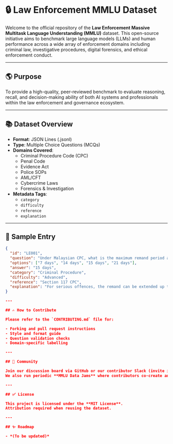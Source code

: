 # 🔒 Law Enforcement MMLU Dataset

Welcome to the official repository of the **Law Enforcement Massive Multitask Language Understanding (MMLU)** dataset. This open-source initiative aims to benchmark large language models (LLMs) and human performance across a wide array of enforcement domains including criminal law, investigative procedures, digital forensics, and ethical enforcement conduct.

---

## 🌎 Purpose

To provide a high-quality, peer-reviewed benchmark to evaluate reasoning, recall, and decision-making ability of both AI systems and professionals within the law enforcement and governance ecosystem.

---

## 📚 Dataset Overview

- **Format**: JSON Lines (.jsonl)  
- **Type**: Multiple Choice Questions (MCQs)  
- **Domains Covered**:
  - Criminal Procedure Code (CPC)
  - Penal Code
  - Evidence Act
  - Police SOPs
  - AML/CFT
  - Cybercrime Laws
  - Forensics & Investigation  
- **Metadata Tags**:
  - `category`
  - `difficulty`
  - `reference`
  - `explanation`

---

## 🔢 Sample Entry

```json
{
  "id": "LE001",
  "question": "Under Malaysian CPC, what is the maximum remand period a Magistrate can grant for a serious offence?",
  "options": ["7 days", "14 days", "15 days", "21 days"],
  "answer": "15 days",
  "category": "Criminal Procedure",
  "difficulty": "Advanced",
  "reference": "Section 117 CPC",
  "explanation": "For serious offences, the remand can be extended up to 15 days."
}

---

## ✍️ How to Contribute

Please refer to the `CONTRIBUTING.md` file for:

- Forking and pull request instructions  
- Style and format guide  
- Question validation checks  
- Domain-specific labelling  

---

## 👥 Community

Join our discussion board via GitHub or our contributor Slack (invite in `CONTRIBUTING.md`).  
We also run periodic **MMLU Data Jams** where contributors co-create and review questions live.

---

## ✅ License

This project is licensed under the **MIT License**.  
Attribution required when reusing the dataset.

---

## ✨ Roadmap

- *(To be updated)*

